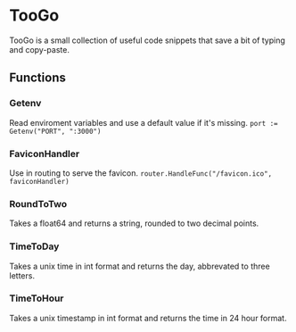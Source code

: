 # TooGo

TooGo is a small collection of useful code snippets that save a bit of typing and copy-paste. 

## Functions
### Getenv
Read enviroment variables and use a default value if it's missing. 
`port := Getenv("PORT", ":3000")`

### FaviconHandler
Use in routing to serve the favicon. 
`router.HandleFunc("/favicon.ico", faviconHandler)`

### RoundToTwo
Takes a float64 and returns a string, rounded to two decimal points.

### TimeToDay
Takes a unix time in int format and returns the day, abbrevated to three letters.

### TimeToHour
Takes a unix timestamp in int format and returns the time in 24 hour format.